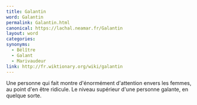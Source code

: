 ```yaml
---
title: Galantin
word: Galantin
permalink: Galantin.html
canonical: https://lachal.neamar.fr/Galantin
layout: word
categories:
synonyms:
  - Bélître
  - Galant
  - Marivaudeur
link: http://fr.wiktionary.org/wiki/galantin
---
```


Une personne qui fait montre d'énormément d'attention envers les femmes, au point d'en être ridicule. Le niveau supérieur d'une personne galante, en quelque sorte.

